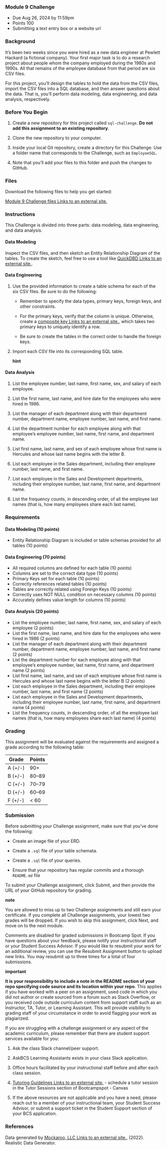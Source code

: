 ### Module 9 Challenge

-   Due Aug 26, 2024 by 11:59pm
-   Points 100
-   Submitting a text entry box or a website url

### Background

It’s been two weeks since you were hired as a new data engineer at Pewlett Hackard (a fictional company). Your first major task is to do a research project about people whom the company employed during the 1980s and 1990s. All that remains of the employee database from that period are six CSV files.

For this project, you’ll design the tables to hold the data from the CSV files, import the CSV files into a SQL database, and then answer questions about the data. That is, you’ll perform data modeling, data engineering, and data analysis, respectively.

### Before You Begin

1.  Create a new repository for this project called `sql-challenge`. **Do not add this assignment to an existing repository**.
    
2.  Clone the new repository to your computer.
    
3.  Inside your local Git repository, create a directory for this Challenge. Use a folder name that corresponds to the Challenge, such as `EmployeeSQL`.
    
4.  Note that you’ll add your files to this folder and push the changes to GitHub.
    

### Files

Download the following files to help you get started:

[Module 9 Challenge files Links to an external site.](https://static.bc-edx.com/data/dl-1-2/m9/lms/starter/Starter_Code.zip)

### Instructions

This Challenge is divided into three parts: data modeling, data engineering, and data analysis.

#### Data Modeling

Inspect the CSV files, and then sketch an Entity Relationship Diagram of the tables. To create the sketch, feel free to use a tool like [QuickDBD Links to an external site.](http://www.quickdatabasediagrams.com/).

#### Data Engineering

1.  Use the provided information to create a table schema for each of the six CSV files. Be sure to do the following:
    
    -   Remember to specify the data types, primary keys, foreign keys, and other constraints.
        
    -   For the primary keys, verify that the column is unique. Otherwise, create a [composite key Links to an external site.](https://en.wikipedia.org/wiki/Compound_key), which takes two primary keys to uniquely identify a row.
        
    -   Be sure to create the tables in the correct order to handle the foreign keys.
        
2.  Import each CSV file into its corresponding SQL table.
    
    **hint**
    

#### Data Analysis

1.  List the employee number, last name, first name, sex, and salary of each employee.
    
2.  List the first name, last name, and hire date for the employees who were hired in 1986.
    
3.  List the manager of each department along with their department number, department name, employee number, last name, and first name.
    
4.  List the department number for each employee along with that employee’s employee number, last name, first name, and department name.
    
5.  List first name, last name, and sex of each employee whose first name is Hercules and whose last name begins with the letter B.
    
6.  List each employee in the Sales department, including their employee number, last name, and first name.
    
7.  List each employee in the Sales and Development departments, including their employee number, last name, first name, and department name.
    
8.  List the frequency counts, in descending order, of all the employee last names (that is, how many employees share each last name).
    

### Requirements

#### Data Modeling (10 points)

-   Entity Relationship Diagram is included or table schemas provided for all tables (10 points)

#### Data Engineering (70 points)

-   All required columns are defined for each table (10 points)
-   Columns are set to the correct data type (10 points)
-   Primary Keys set for each table (10 points)
-   Correctly references related tables (10 points)
-   Tables are correctly related using Foreign Keys (10 points)
-   Correctly uses NOT NULL condition on necessary columns (10 points)
-   Accurately defines value length for columns (10 points)

#### Data Analysis (20 points)

-   List the employee number, last name, first name, sex, and salary of each employee (2 points)
-   List the first name, last name, and hire date for the employees who were hired in 1986 (2 points)
-   List the manager of each department along with their department number, department name, employee number, last name, and first name (2 points)
-   List the department number for each employee along with that employee’s employee number, last name, first name, and department name (2 points)
-   List first name, last name, and sex of each employee whose first name is Hercules and whose last name begins with the letter B (2 points)
-   List each employee in the Sales department, including their employee number, last name, and first name (2 points)
-   List each employee in the Sales and Development departments, including their employee number, last name, first name, and department name (4 points)
-   List the frequency counts, in descending order, of all the employee last names (that is, how many employees share each last name) (4 points)

### Grading

This assignment will be evaluated against the requirements and assigned a grade according to the following table:

| Grade | Points |
| --- | --- |
| A (+/-) | 90+ |
| B (+/-) | 80–89 |
| C (+/-) | 70–79 |
| D (+/-) | 60–69 |
| F (+/-) | < 60 |

### Submission

Before submitting your Challenge assignment, make sure that you’ve done the following:

-   Create an image file of your ERD.
    
-   Create a `.sql` file of your table schemata.
    
-   Create a `.sql` file of your queries.
    
-   Ensure that your repository has regular commits and a thorough `README.md` file
    

To submit your Challenge assignment, click Submit, and then provide the URL of your GitHub repository for grading.

**note**

You are allowed to miss up to two Challenge assignments and still earn your certificate. If you complete all Challenge assignments, your lowest two grades will be dropped. If you wish to skip this assignment, click Next, and move on to the next module.

Comments are disabled for graded submissions in Bootcamp Spot. If you have questions about your feedback, please notify your instructional staff or your Student Success Advisor. If you would like to resubmit your work for an additional review, you can use the Resubmit Assignment button to upload new links. You may resubmit up to three times for a total of four submissions.

**important**

**It is your responsibility to include a note in the README section of your repo specifying code source and its location within your repo**. This applies if you have worked with a peer on an assignment, used code in which you did not author or create sourced from a forum such as Stack Overflow, or you received code outside curriculum content from support staff such as an Instructor, TA, Tutor, or Learning Assistant. This will provide visibility to grading staff of your circumstance in order to avoid flagging your work as plagiarized.

If you are struggling with a challenge assignment or any aspect of the academic curriculum, please remember that there are student support services available for you:

1.  Ask the class Slack channel/peer support.
    
2.  AskBCS Learning Assistants exists in your class Slack application.
    
3.  Office hours facilitated by your instructional staff before and after each class session.
    
4.  [Tutoring Guidelines Links to an external site.](https://docs.google.com/document/d/1hTldEfWhX21B_Vz9ZentkPeziu4pPfnwiZbwQB27E90/edit?usp=sharing) - schedule a tutor session in the Tutor Sessions section of Bootcampspot - Canvas
    
5.  If the above resources are not applicable and you have a need, please reach out to a member of your instructional team, your Student Success Advisor, or submit a support ticket in the Student Support section of your BCS application.
    

### References

Data generated by [Mockaroo, LLC Links to an external site.](https://mockaroo.com/), (2022). Realistic Data Generator.